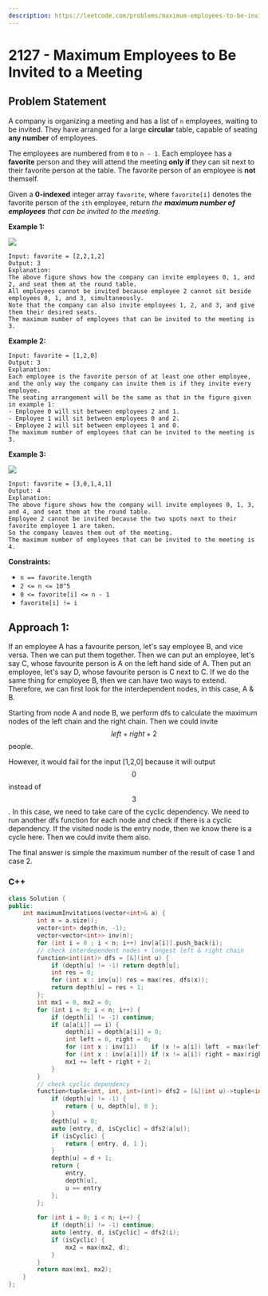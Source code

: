 ```yaml
---
description: https://leetcode.com/problems/maximum-employees-to-be-invited-to-a-meeting/
---
```


# 2127 - Maximum Employees to Be Invited to a Meeting

## Problem Statement

A company is organizing a meeting and has a list of `n` employees, waiting to be invited. They have arranged for a large **circular** table, capable of seating **any number** of employees.

The employees are numbered from `0` to `n - 1`. Each employee has a **favorite** person and they will attend the meeting **only if** they can sit next to their favorite person at the table. The favorite person of an employee is **not** themself.

Given a **0-indexed** integer array `favorite`, where `favorite[i]` denotes the favorite person of the `ith` employee, return _the **maximum number of employees** that can be invited to the meeting_.

&#x20;

**Example 1:**

![](https://assets.leetcode.com/uploads/2021/12/14/ex1.png)

```
Input: favorite = [2,2,1,2]
Output: 3
Explanation:
The above figure shows how the company can invite employees 0, 1, and 2, and seat them at the round table.
All employees cannot be invited because employee 2 cannot sit beside employees 0, 1, and 3, simultaneously.
Note that the company can also invite employees 1, 2, and 3, and give them their desired seats.
The maximum number of employees that can be invited to the meeting is 3. 
```

**Example 2:**

```
Input: favorite = [1,2,0]
Output: 3
Explanation: 
Each employee is the favorite person of at least one other employee, and the only way the company can invite them is if they invite every employee.
The seating arrangement will be the same as that in the figure given in example 1:
- Employee 0 will sit between employees 2 and 1.
- Employee 1 will sit between employees 0 and 2.
- Employee 2 will sit between employees 1 and 0.
The maximum number of employees that can be invited to the meeting is 3.
```

**Example 3:**

![](https://assets.leetcode.com/uploads/2021/12/14/ex2.png)

```
Input: favorite = [3,0,1,4,1]
Output: 4
Explanation:
The above figure shows how the company will invite employees 0, 1, 3, and 4, and seat them at the round table.
Employee 2 cannot be invited because the two spots next to their favorite employee 1 are taken.
So the company leaves them out of the meeting.
The maximum number of employees that can be invited to the meeting is 4.
```

&#x20;

**Constraints:**

* `n == favorite.length`
* `2 <= n <= 10^5`
* `0 <= favorite[i] <= n - 1`
* `favorite[i] != i`

## Approach 1:&#x20;

If an employee A has a favourite person, let's say employee B, and vice versa. Then we can put them together. Then we can put an employee, let's say C, whose favourite person is A on the left hand side of A. Then put an employee, let's say D, whose favourite person is C next to C. If we do the same thing for employee B, then we can have two ways to extend. Therefore, we can first look for the interdependent nodes, in this case, A & B.

Starting from node A and node B, we perform dfs to calculate the maximum nodes of the left chain and the right chain. Then we could invite $$left+right+2$$people.

However, it would fail for the input \[1,2,0] because it will output $$0$$ instead of $$3$$. In this case, we need to take care of the cyclic dependency. We need to run another dfs function for each node and check if there is a cyclic dependency. If the visited node is the entry node, then we know there is a cycle here. Then we could invite them also.

The final answer is simple the maximum number of the result of case 1 and case 2.

### C++

```cpp
class Solution {
public:
    int maximumInvitations(vector<int>& a) {
        int n = a.size();
        vector<int> depth(n, -1);
        vector<vector<int>> inv(n);
        for (int i = 0 ; i < n; i++) inv[a[i]].push_back(i);
        // check interdependent nodes + longest left & right chain
        function<int(int)> dfs = [&](int u) {
            if (depth[u] != -1) return depth[u];
            int res = 0;
            for (int x : inv[u]) res = max(res, dfs(x));
            return depth[u] = res + 1;
        };
        int mx1 = 0, mx2 = 0;
        for (int i = 0; i < n; i++) {
            if (depth[i] != -1) continue;
            if (a[a[i]] == i) {
                depth[i] = depth[a[i]] = 0;
                int left = 0, right = 0;
                for (int x : inv[i])    if (x != a[i]) left  = max(left, dfs(x));
                for (int x : inv[a[i]]) if (x != a[i]) right = max(right, dfs(x));
                mx1 += left + right + 2;
            }
        }
        // check cyclic dependency
        function<tuple<int, int, int>(int)> dfs2 = [&](int u)->tuple<int, int, int> {
            if (depth[u] != -1) {
                return { u, depth[u], 0 };
            }  
            depth[u] = 0;
            auto [entry, d, isCyclic] = dfs2(a[u]);
            if (isCyclic) {
                return { entry, d, 1 };
            }
            depth[u] = d + 1;
            return {
                entry,
                depth[u],
                u == entry
            };
        };
        
        for (int i = 0; i < n; i++) {
            if (depth[i] != -1) continue;
            auto [entry, d, isCyclic] = dfs2(i);
            if (isCyclic) {
                mx2 = max(mx2, d);
            }
        }
        return max(mx1, mx2);
    }
};
```
